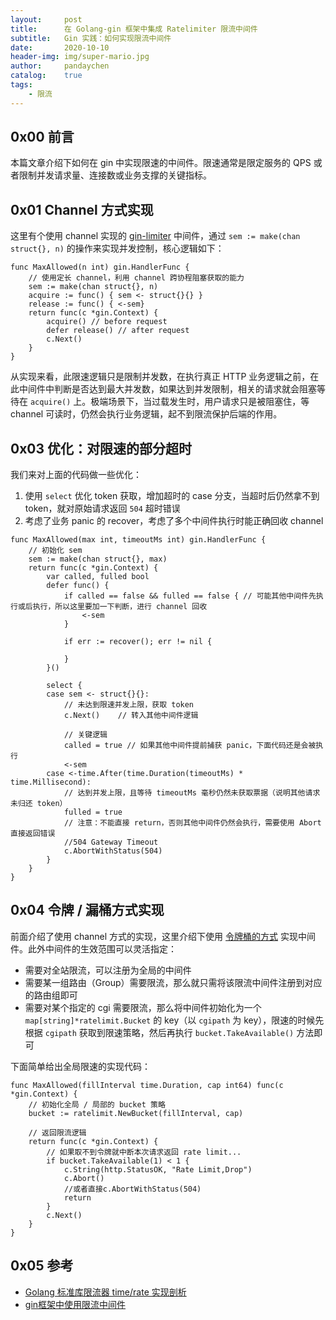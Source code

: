 ```yaml
---
layout:     post
title:      在 Golang-gin 框架中集成 Ratelimiter 限流中间件
subtitle:   Gin 实践：如何实现限流中间件
date:       2020-10-10
header-img: img/super-mario.jpg
author:     pandaychen
catalog:    true
tags:
    - 限流
---
```


##  0x00    前言
本篇文章介绍下如何在 gin 中实现限速的中间件。限速通常是限定服务的 QPS 或者限制并发请求量、连接数或业务支撑的关键指标。

##  0x01    Channel 方式实现
这里有个使用 channel 实现的 [gin-limiter](https://github.com/aviddiviner/gin-limit) 中间件，通过 `sem := make(chan struct{}, n)` 的操作来实现并发控制，核心逻辑如下：
```golang
func MaxAllowed(n int) gin.HandlerFunc {
    // 使用定长 channel，利用 channel 跨协程阻塞获取的能力
	sem := make(chan struct{}, n)
	acquire := func() { sem <- struct{}{} }
	release := func() { <-sem}
	return func(c *gin.Context) {
		acquire() // before request
		defer release() // after request
		c.Next()
	}
}
```

从实现来看，此限速逻辑只是限制并发数，在执行真正 HTTP 业务逻辑之前，在此中间件中判断是否达到最大并发数，如果达到并发限制，相关的请求就会阻塞等待在 `acquire()` 上。极端场景下，当过载发生时，用户请求只是被阻塞住，等 channel 可读时，仍然会执行业务逻辑，起不到限流保护后端的作用。

##  0x03    优化：对限速的部分超时
我们来对上面的代码做一些优化：
1.	使用 `select` 优化 token 获取，增加超时的 case 分支，当超时后仍然拿不到 token，就对原始请求返回 `504` 超时错误
2.	考虑了业务 panic 的 recover，考虑了多个中间件执行时能正确回收 channel
```golang
func MaxAllowed(max int, timeoutMs int) gin.HandlerFunc {
	// 初始化 sem
	sem := make(chan struct{}, max)
	return func(c *gin.Context) {
		var called, fulled bool
		defer func() {
			if called == false && fulled == false { // 可能其他中间件先执行或后执行，所以这里要加一下判断，进行 channel 回收
				<-sem
			}

			if err := recover(); err != nil {

			}
		}()

		select {
		case sem <- struct{}{}:
			// 未达到限速并发上限，获取 token
			c.Next()	// 转入其他中间件逻辑

			// 关键逻辑
			called = true // 如果其他中间件提前捕获 panic，下面代码还是会被执行
			<-sem
		case <-time.After(time.Duration(timeoutMs) * time.Millisecond):
			// 达到并发上限，且等待 timeoutMs 毫秒仍然未获取票据（说明其他请求未归还 token）
			fulled = true
			// 注意：不能直接 return，否则其他中间件仍然会执行，需要使用 Abort 直接返回错误
			//504 Gateway Timeout
			c.AbortWithStatus(504)
		}
	}
}
```

##	0x04	令牌 / 漏桶方式实现
前面介绍了使用 channel 方式的实现，这里介绍下使用 [令牌桶的方式](https://github.com/juju/ratelimit) 实现中间件。此外中间件的生效范围可以灵活指定：<br>
-	需要对全站限流，可以注册为全局的中间件
-	需要某一组路由（Group）需要限流，那么就只需将该限流中间件注册到对应的路由组即可
-	需要对某个指定的 cgi 需要限流，那么将中间件初始化为一个 `map[string]*ratelimit.Bucket` 的 key（以 `cgipath` 为 key），限速的时候先根据 `cgipath` 获取到限速策略，然后再执行 `bucket.TakeAvailable()` 方法即可

下面简单给出全局限速的实现代码：
```golang
func MaxAllowed(fillInterval time.Duration, cap int64) func(c *gin.Context) {
	// 初始化全局 / 局部的 bucket 策略
	bucket := ratelimit.NewBucket(fillInterval, cap)

	// 返回限流逻辑
	return func(c *gin.Context) {
		// 如果取不到令牌就中断本次请求返回 rate limit...
		if bucket.TakeAvailable(1) < 1 {
			c.String(http.StatusOK, "Rate Limit,Drop")
			c.Abort()
			//或者直接c.AbortWithStatus(504)
			return
		}
		c.Next()
	}
}
```


##  0x05	参考
-   [Golang 标准库限流器 time/rate 实现剖析](https://www.cyhone.com/articles/analisys-of-golang-rate/)
-	[gin框架中使用限流中间件](https://www.liwenzhou.com/posts/Go/ratelimit/)